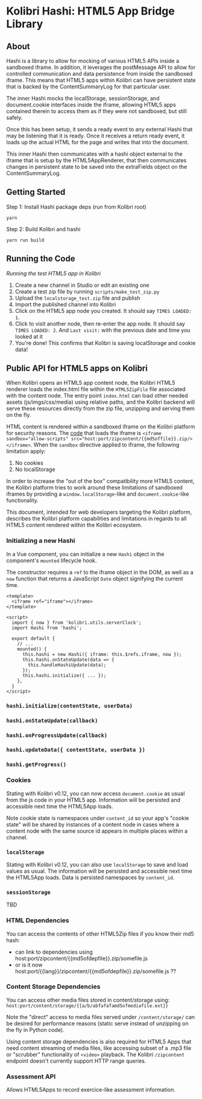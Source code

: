 # Kolibri Hashi: HTML5 App Bridge Library

## About

Hashi is a library to allow for mocking of various HTML5 APIs inside a sandboxed iframe. In addition, it leverages the postMessage API to allow for controlled communication and data persistence from inside the sandboxed iframe. This means that HTML5 apps within Kolibri can have persistent state that is backed by the ContentSummaryLog for that particular user.

The inner Hashi mocks the localStorage, sessionStorage, and document.cookie interfaces inside the iframe, allowing HTML5 apps contained therein to access them as if they were not sandboxed, but still safely.

Once this has been setup, it sends a ready event to any external Hashi that may be listening that it is ready. Once it receives a return ready event, it loads up the actual HTML for the page and writes that into the document.

This inner Hashi then communicates with a hashi object external to the iframe that is setup by the HTML5AppRenderer, that then communicates changes in persistent state to be saved into the extraFields object on the ContentSummaryLog.

## Getting Started

Step 1: Install Hashi package deps (run from Kolibri root)

```
yarn
```

Step 2: Build Kolibri and hashi

```
yarn run build
```

## Running the Code

*Running the test HTML5 app in Kolibri*
1. Create a new channel in Studio or edit an existing one
2. Create a test zip file by running `scripts/make_test_zip.py`
3. Upload the `localstorage_test.zip` file and publish
4. Import the published channel into Kolibri
5. Click on the HTML5 app node you created.
It should say `TIMES LOADED: 1`.
6. Click to visit another node, then re-enter the app node.
It should say `TIMES LOADED: 2`.
And `Last visit:` with the previous date and time you looked at it
7. You're done! This confirms that Kolibri is saving localStorage and cookie data!

## Public API for HTML5 apps on Kolibri

When Kolibri opens an HTML5 app content node, the Kolibri HTML5 renderer loads the index.html file within the `HTML5ZipFile` file associated with the content node. The entry point `index.html` can load other needed assets (js/imgs/css/media) using relative paths, and the Kolibri backend will serve these resources directly from the zip file, unzipping and serving them on the fly.

HTML content is rendered within a sandboxed iframe on the Kolibri platform for security reasons.
The [code](https://github.com/learningequality/kolibri/blob/develop/kolibri/plugins/html5_app_renderer/assets/src/views/Html5AppRendererIndex.vue#L18-L27) that loads the iframe is `<iframe sandbox="allow-scripts" src="host:port/zipcontent/{{md5offile}}.zip/></iframe>`. When the `sandbox` directive applied to iframe, the following limitation apply:

1. No cookies
2. No localStorage

In order to increase the "out of the box" compatibility more HTML5 content, the Kolibri platform tries to work around these limitations of sandboxed iframes by providing a `window.localStorage`-like and `document.cookie`-like functionality.

This document, intended for web developers targeting the Kolibri platform, describes the Kolibri platform capabilities and limitations in regards to all HTML5 content rendered within the Kolibri ecosystem.

### Initializing a new Hashi

In a Vue component, you can initialize a new `Hashi` object in the component's `mounted` lifecycle hook.

The constructor requires a `ref` to the iframe object in the DOM, as well as a `now` function that returns a JavaScript `Date` object signifying the current time.

```vue
<template>
  <iframe ref="iframe"></iframe>
</template>

<script>
  import { now } from 'kolibri.utils.serverClock';
  import Hashi from 'hashi';

  export default {
    // ...
    mounted() {
      this.hashi = new Hashi({ iframe: this.$refs.iframe, now });
      this.hashi.onStateUpdate(data => {
        this.handleHashiUpdate(data);
      });
      this.hashi.initialize({ ... });
    },
  }
</script>
```

### `hashi.initialize(contentState, userData)`

### `hashi.onStateUpdate(callback)`

### `hashi.onProgressUpdate(callback)`

### `hashi.updateData({ contentState, userData })`

### `hashi.getProgress()`

### Cookies

Stating with Kolibri v0.12, you can now access `document.cookie` as usual from the js code in your HTML5 app. Information will be persisted and accessible next time the HTML5App loads.

Note cookie state is namespaces under `content_id` so your app's "cookie state" will be shared by instances of a content node in cases where a content node with the same source id appears in multiple places within a channel.



### `localStorage`

Stating with Kolibri v0.12, you can also use `localStorage` to save and load values as usual. The information will be persisted and accessible next time the HTML5App loads. Data is persisted namespaces by `content_id`.


### `sessionStorage`

TBD

### HTML Dependencies

You can access the contents of other HTML5Zip files if you know their md5 hash:
- can link to dependencies using host:port/zipcontent/{{md5ofdepfile}}.zip/somefile.js
- or is it now host:port/{{lang}}/zipcontent/{{md5ofdepfile}}.zip/somefile.js  ??


### Content Storage Dependencies

You can access other media files stored in content/storage using:
`host:port/content/storage/{{a/b/abfafafamd5ofmediafile.ext}}`

Note the "direct" access to media files served under `/content/storage/` can be desired for performance reasons (static serve instead of unzipping on the fly in Python code).

Using content storage dependencies is also required for HTML5 Apps that need content streaming of media files, like accessing subset of a .mp3 file or "scrubber" functionality of `<video>` playback. The Kolibri `/zipcontent` endpoint doesn't currently support HTTP range queries.



### Assessment API

Allows HTML5Apps to record exercice-like assessment information.
